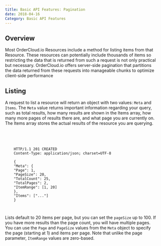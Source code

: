 ```yaml
---
title: Basic API Features: Pagination
date: 2018-04-16
Category: Basic API Features
---
```



## Overview

Most OrderCloud.io Resources include a method for listing items from that
Resource. These resources can potentially include thousands of items so
restricting the data that is returned from such a request is not only
practical but necessary. OrderCloud.io offers server-side pagination that
partitions the data returned from these requests into manageable chunks to
optimize client-side performance

##  Listing

A request to list a resource will return an object with two values: `Meta` and
`Items`. The `Meta` value returns important information regarding your query,
such as total results, how many results are shown in the Items array, how many
more pages of results there are, and what page you are currently on. The Items
array stores the actual results of the resource you are querying.



```


    
    
    HTTP/1.1 201 CREATED
    Content-Type: application/json; charset=UTF-8
    
    {
    "Meta": {
    "Page": 1,
    "PageSize": 20,
    "TotalCount": 25,
    "TotalPages": 2,
    "ItemRange": [1, 20]
    },
    "Items": ["..."]
    }
    
    

```

Lists default to 20 items per page, but you can set the `pageSize` up to 100.
If you have more results than the page count, you will have multiple pages.
You can use the `Page` and `PageSize` values from the `Meta` object to specify
the page (starting at 1) and items per page. Note that unlike the page
parameter, `ItemRange` values are zero-based.

